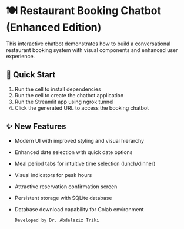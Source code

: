 # 🍽️ Restaurant Booking Chatbot (Enhanced Edition)

This interactive chatbot demonstrates how to build a conversational restaurant booking system with visual components and enhanced user experience.

## 🚀 Quick Start
1. Run the cell to install dependencies
2. Run the cell to create the chatbot application
3. Run the Streamlit app using ngrok tunnel
4. Click the generated URL to access the booking chatbot

## ✨ New Features
- Modern UI with improved styling and visual hierarchy
- Enhanced date selection with quick date options
- Meal period tabs for intuitive time selection (lunch/dinner)
- Visual indicators for peak hours
- Attractive reservation confirmation screen
- Persistent storage with SQLite database
- Database download capability for Colab environment



  `Developed by Dr. Abdelaziz Triki`
